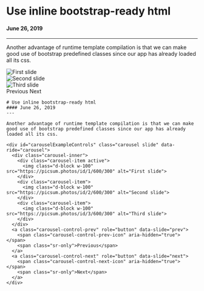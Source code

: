 # Use inline bootstrap-ready html
#### June 26, 2019
---

Another advantage of runtime template compilation is that we can make good use of bootstrap predefined classes since our app has already loaded all its css.

<div id="carouselExampleControls" class="carousel slide" data-ride="carousel">
  <div class="carousel-inner">
    <div class="carousel-item active">
      <img class="d-block w-100" src="https://picsum.photos/id/1/600/300" alt="First slide">
    </div>
    <div class="carousel-item">
      <img class="d-block w-100" src="https://picsum.photos/id/2/600/300" alt="Second slide">
    </div>
    <div class="carousel-item">
      <img class="d-block w-100" src="https://picsum.photos/id/3/600/300" alt="Third slide">
    </div>
  </div>
  <a class="carousel-control-prev" role="button" data-slide="prev">
    <span class="carousel-control-prev-icon" aria-hidden="true"></span>
    <span class="sr-only">Previous</span>
  </a>
  <a class="carousel-control-next" role="button" data-slide="next">
    <span class="carousel-control-next-icon" aria-hidden="true"></span>
    <span class="sr-only">Next</span>
  </a>
</div>

````
# Use inline bootstrap-ready html
#### June 26, 2019
---

Another advantage of runtime template compilation is that we can make good use of bootstrap predefined classes since our app has already loaded all its css.

<div id="carouselExampleControls" class="carousel slide" data-ride="carousel">
  <div class="carousel-inner">
    <div class="carousel-item active">
      <img class="d-block w-100" src="https://picsum.photos/id/1/600/300" alt="First slide">
    </div>
    <div class="carousel-item">
      <img class="d-block w-100" src="https://picsum.photos/id/2/600/300" alt="Second slide">
    </div>
    <div class="carousel-item">
      <img class="d-block w-100" src="https://picsum.photos/id/3/600/300" alt="Third slide">
    </div>
  </div>
  <a class="carousel-control-prev" role="button" data-slide="prev">
    <span class="carousel-control-prev-icon" aria-hidden="true"></span>
    <span class="sr-only">Previous</span>
  </a>
  <a class="carousel-control-next" role="button" data-slide="next">
    <span class="carousel-control-next-icon" aria-hidden="true"></span>
    <span class="sr-only">Next</span>
  </a>
</div>
````

